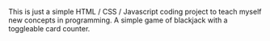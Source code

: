This is just a simple HTML / CSS / Javascript coding project to teach myself new concepts in programming. A simple game of blackjack with a toggleable card counter.

